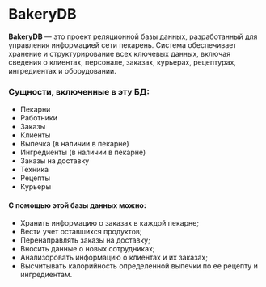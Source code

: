 # BakeryDB
**BakeryDB** — это проект реляционной базы данных, разработанный для управления информацией сети пекарень. Система обеспечивает хранение и структурирование всех ключевых данных, включая сведения о клиентах, персонале, заказах, курьерах, рецептурах, ингредиентах и оборудовании.

### Сущности, включенные в эту БД:
- Пекарни 
- Работники
- Заказы
- Клиенты
- Выпечка (в наличии в пекарне)
- Ингредиенты (в наличии в пекарне)
- Заказы на доставку
- Техника 
- Рецепты
- Курьеры

 #### С помощью этой базы данных можно:
 
-  Хранить информацию о заказах в каждой пекарне;
-  Вести учет оставшихся продуктов;
-  Перенаправлять заказы на доставку;
-  Вносить данные о новых сотрудниках;
-  Анализоровать информацию о клиентах и их заказах;
-  Высчитывать калорийность определенной выпечки по ее рецепту и ингредиентам.
